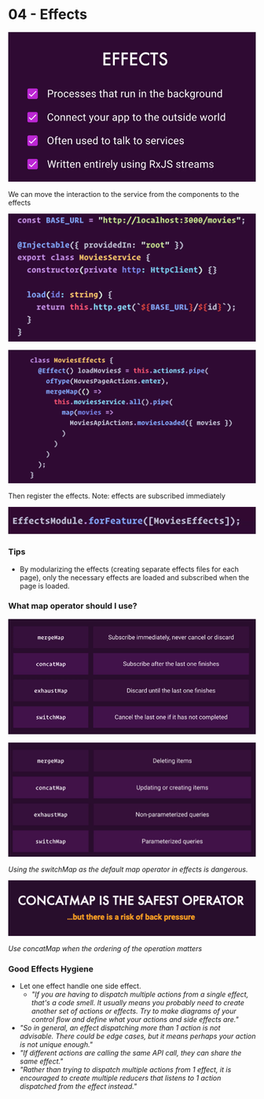 # 04 - Effects

![](../.gitbook/assets/image%20%2842%29.png)

We can move the interaction to the service from the components to the effects

![](../.gitbook/assets/image%20%283%29.png)

![](../.gitbook/assets/image%20%289%29.png)

Then register the effects. Note: effects are subscribed immediately

![](../.gitbook/assets/image%20%2815%29.png)

### Tips

* By modularizing the effects \(creating separate effects files for each page\), only the necessary effects are loaded and subscribed when the page is loaded.

### What map operator should I use?

![](../.gitbook/assets/image-effects5.png)

![](../.gitbook/assets/image-effects6.png)

_Using the switchMap as the default map operator in effects is dangerous._

![](../.gitbook/assets/image-effects7.png)

_Use concatMap when the ordering of the operation matters_

### Good Effects Hygiene

* Let one effect handle one side effect.
  * _"If you are having to dispatch multiple actions from a single effect, that's a code smell. It usually means you probably need to create another set of actions or effects. Try to make diagrams of your control flow and define what your actions and side effects are."_
* _"So in general, an effect dispatching more than 1 action is not advisable. There could be edge cases, but it means perhaps your action is not unique enough."_
* _"If different actions are calling the same API call, they can share the same effect."_
* _"Rather than trying to dispatch multiple actions from 1 effect, it is encouraged to create multiple reducers that listens to 1 action dispatched from the effect instead."_

